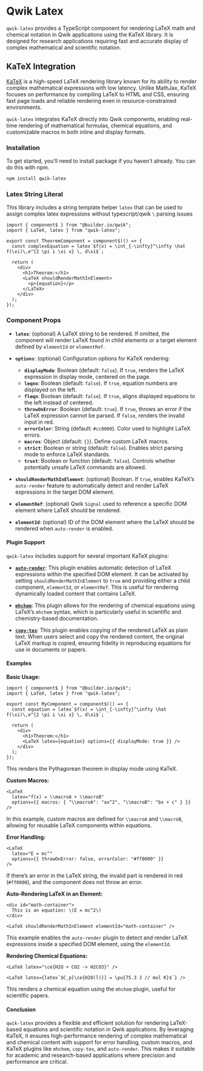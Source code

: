 # Qwik Latex

`qwik-latex` provides a TypeScript component for rendering LaTeX math and chemical notation in Qwik applications using the KaTeX library. It is designed for research applications requiring fast and accurate display of complex mathematical and scientific notation.

## KaTeX Integration

[KaTeX](https://github.com/KaTeX/KaTeX) is a high-speed LaTeX rendering library known for its ability to render complex mathematical expressions with low latency. Unlike MathJax, KaTeX focuses on performance by compiling LaTeX to HTML and CSS, ensuring fast page loads and reliable rendering even in resource-constrained environments.

`qwik-latex` integrates KaTeX directly into Qwik components, enabling real-time rendering of mathematical formulas, chemical equations, and customizable macros in both inline and display formats.

### Installation

To get started, you'll need to install package if you haven't already. You can do this with npm.

```bash
npm install qwik-latex
```

### Latex String Literal

This library includes a string template helper `latex` that can be used to assign complex latex expressions without typescript/qwik `\` parsing issues

```tsx
import { component$ } from "@builder.io/qwik";
import { LaTeX, latex } from "qwik-latex";

export const TheoremComponent = component$(() => {
  const complexEquation = latex`$f(x) = \int_{-\infty}^\infty \hat f(\xi)\,e^{2 \pi i \xi x} \, d\xi$`;

  return (
    <div>
      <h1>Theorem:</h1>
      <LaTeX shouldRenderMathInElement>
        <p>{equation}</p>
      </LaTeX>
    </div>
  );
});
```

### Component Props

- **`latex`**: (optional) A LaTeX string to be rendered. If omitted, the component will render LaTeX found in child elements or a target element defined by `elementId` or `elementRef`.
- **`options`**: (optional) Configuration options for KaTeX rendering:
  - **`displayMode`**: Boolean (default: `false`). If `true`, renders the LaTeX expression in display mode, centered on the page.
  - **`leqno`**: Boolean (default: `false`). If `true`, equation numbers are displayed on the left.
  - **`fleqn`**: Boolean (default: `false`). If `true`, aligns displayed equations to the left instead of centered.
  - **`throwOnError`**: Boolean (default: `true`). If `true`, throws an error if the LaTeX expression cannot be parsed. If `false`, renders the invalid input in red.
  - **`errorColor`**: String (default: `#cc0000`). Color used to highlight LaTeX errors.
  - **`macros`**: Object (default: `{}`). Define custom LaTeX macros.
  - **`strict`**: Boolean or string (default: `false`). Enables strict parsing mode to enforce LaTeX standards.
  - **`trust`**: Boolean or function (default: `false`). Controls whether potentially unsafe LaTeX commands are allowed.
- **`shouldRenderMathInElement`**: (optional) Boolean. If `true`, enables KaTeX’s `auto-render` feature to automatically detect and render LaTeX expressions in the target DOM element.

- **`elementRef`**: (optional) Qwik `Signal` used to reference a specific DOM element where LaTeX should be rendered.

- **`elementId`**: (optional) ID of the DOM element where the LaTeX should be rendered when `auto-render` is enabled.

#### Plugin Support

`qwik-latex` includes support for several important KaTeX plugins:

- [**`auto-render`**](https://katex.org/docs/autorender): This plugin enables automatic detection of LaTeX expressions within the specified DOM element. It can be activated by setting `shouldRenderMathInElement` to `true` and providing either a child component, `elementId`, or `elementRef`. This is useful for rendering dynamically loaded content that contains LaTeX.

- [**`mhchem`**](https://github.com/KaTeX/KaTeX/tree/main/contrib/mhchem): This plugin allows for the rendering of chemical equations using LaTeX’s `mhchem` syntax, which is particularly useful in scientific and chemistry-based documentation.

- [**`copy-tex`**](https://github.com/KaTeX/KaTeX/tree/main/contrib/copy-tex): This plugin enables copying of the rendered LaTeX as plain text. When users select and copy the rendered content, the original LaTeX markup is copied, ensuring fidelity in reproducing equations for use in documents or papers.

#### Examples

**Basic Usage:**

```tsx
import { component$ } from "@builder.io/qwik";
import { LaTeX, latex } from "qwik-latex";

export const MyComponent = component$(() => {
  const equation = latex`$f(x) = \int_{-\infty}^\infty \hat f(\xi)\,e^{2 \pi i \xi x} \, d\xi$`;

  return (
    <div>
      <h1>Theorem:</h1>
      <LaTeX latex={equation} options={{ displayMode: true }} />
    </div>
  );
});
```

This renders the Pythagorean theorem in display mode using KaTeX.

**Custom Macros:**

```tsx
<LaTeX
  latex="f(x) = \\macroA + \\macroB"
  options={{ macros: { "\\macroA": "ax^2", "\\macroB": "bx + c" } }}
/>
```

In this example, custom macros are defined for `\\macroA` and `\\macroB`, allowing for reusable LaTeX components within equations.

**Error Handling:**

```tsx
<LaTeX
  latex="E = mc^"
  options={{ throwOnError: false, errorColor: "#ff0000" }}
/>
```

If there’s an error in the LaTeX string, the invalid part is rendered in red (`#ff0000`), and the component does not throw an error.

**Auto-Rendering LaTeX in an Element:**

```tsx
<div id="math-container">
  This is an equation: \(E = mc^2\)
</div>

<LaTeX shouldRenderMathInElement elementId="math-container" />
```

This example enables the `auto-render` plugin to detect and render LaTeX expressions inside a specified DOM element, using the `elementId`.

**Rendering Chemical Equations:**

```tsx
<LaTeX latex="\ce{H2O + CO2 -> H2CO3}" />
```

```tsx
<LaTeX latex={latex`$C_p[\ce{H2O(l)}] = \pu{75.3 J // mol K}$`} />
```

This renders a chemical equation using the `mhchem` plugin, useful for scientific papers.

#### Conclusion

`qwik-latex` provides a flexible and efficient solution for rendering LaTeX-based equations and scientific notation in Qwik applications. By leveraging KaTeX, it ensures high-performance rendering of complex mathematical and chemical content with support for error handling, custom macros, and KaTeX plugins like `mhchem`, `copy-tex`, and `auto-render`. This makes it suitable for academic and research-based applications where precision and performance are critical.
